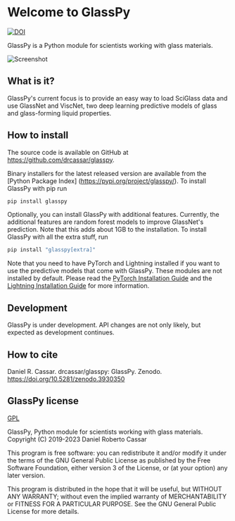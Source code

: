 # Welcome to GlassPy
[![DOI](https://zenodo.org/badge/197668520.svg)](https://zenodo.org/badge/latestdoi/197668520)

GlassPy is a Python module for scientists working with glass materials.

![Screenshot](docs/source/logo/logo_text_small.png)

## What is it?
GlassPy's current focus is to provide an easy way to load SciGlass data and use GlassNet and ViscNet, two deep learning predictive models of glass and glass-forming liquid properties.

## How to install
The source code is available on GitHub at https://github.com/drcassar/glasspy.

Binary installers for the latest released version are available from the [Python Package Index] (https://pypi.org/project/glasspy/). To install GlassPy with pip run

```sh
pip install glasspy
```

Optionally, you can install GlassPy with additional features. Currently, the additional features are random forest models to improve GlassNet's prediction. Note that this adds about 1GB to the installation. To install GlassPy with all the extra stuff, run

```sh
pip install "glasspy[extra]"
```

Note that you need to have PyTorch and Lightning installed if you want to use the predictive models that come with GlassPy. These modules are not installed by default. Please read the [PyTorch Installation Guide](https://pytorch.org/get-started/locally/) and the [Lightning Installation Guide](https://lightning.ai/docs/pytorch/stable/#install-lightning) for more information.

## Development
GlassPy is under development. API changes are not only likely, but expected as development continues.

## How to cite
Daniel R. Cassar. drcassar/glasspy: GlassPy. Zenodo. https://doi.org/10.5281/zenodo.3930350

## GlassPy license
[GPL](https://github.com/drcassar/glasspy/blob/master/LICENSE)

GlassPy, Python module for scientists working with glass materials. Copyright (C) 2019-2023 Daniel Roberto Cassar

This program is free software: you can redistribute it and/or modify it under the terms of the GNU General Public License as published by the Free Software Foundation, either version 3 of the License, or (at your option) any later version.

This program is distributed in the hope that it will be useful, but WITHOUT ANY WARRANTY; without even the implied warranty of MERCHANTABILITY or FITNESS FOR A PARTICULAR PURPOSE.  See the GNU General Public License for more details.

